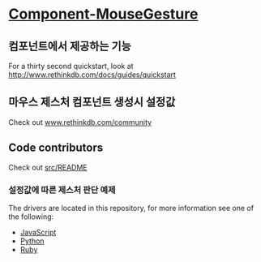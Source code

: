 [Component-MouseGesture](https://github.nhnenet.com/FE/Component-MouseGesture/)
=================

컴포넌트에서 제공하는 기능 
-----------

For a thirty second quickstart, look at http://www.rethinkdb.com/docs/guides/quickstart

마우스 제스처 컴포넌트 생성시 설정값
--------

Check out www.rethinkdb.com/community

Code contributors
-----------------

Check out [src/README](src/README.md)

### 설정값에 따른 제스처 판단 예제 

The drivers are located in this repository, for more information see one of the following:

- [JavaScript](drivers/javascript/)
- [Python](drivers/python/)
- [Ruby](drivers/ruby/)
